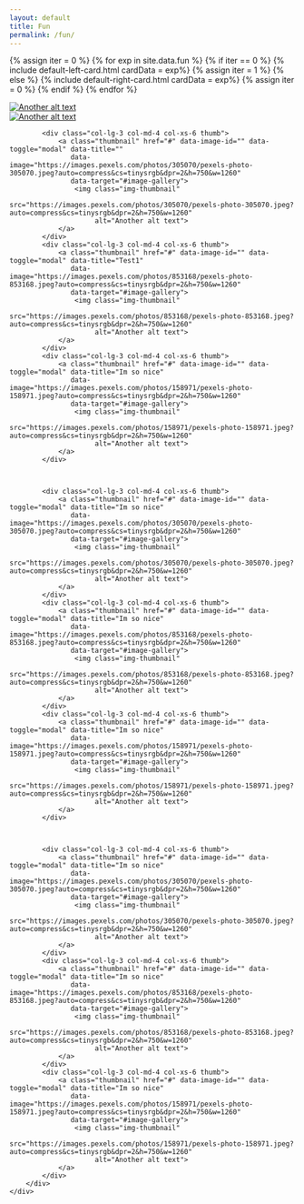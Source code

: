 ```yaml
---
layout: default
title: Fun
permalink: /fun/
---
```


{% assign iter = 0  %}
{% for exp in site.data.fun  %}
  {% if iter == 0 %}
    {% include default-left-card.html cardData = exp%}
    {% assign iter = 1  %}
  {% else %}
    {% include default-right-card.html cardData = exp%}
    {% assign iter = 0  %}
  {% endif %}
{% endfor %}

<div class="container">
	<div class="row">
		<div class="row">
            <div class="col-lg-3 col-md-4 col-xs-6 thumb">
                <a class="thumbnail" href="#" data-image-id="" data-toggle="modal" data-title=""
                   data-image="https://images.pexels.com/photos/853168/pexels-photo-853168.jpeg?auto=compress&cs=tinysrgb&dpr=2&h=750&w=1260"
                   data-target="#image-gallery">
                    <img class="img-thumbnail"
                         src="https://images.pexels.com/photos/853168/pexels-photo-853168.jpeg?auto=compress&cs=tinysrgb&dpr=2&h=750&w=1260"
                         alt="Another alt text">
                </a>
            </div>
            <div class="col-lg-3 col-md-4 col-xs-6 thumb">
                <a class="thumbnail" href="#" data-image-id="" data-toggle="modal" data-title=""
                   data-image="https://images.pexels.com/photos/158971/pexels-photo-158971.jpeg?auto=compress&cs=tinysrgb&dpr=2&h=750&w=1260"
                   data-target="#image-gallery">
                    <img class="img-thumbnail"
                         src="https://images.pexels.com/photos/158971/pexels-photo-158971.jpeg?auto=compress&cs=tinysrgb&dpr=2&h=750&w=1260"
                         alt="Another alt text">
                </a>
            </div>

            <div class="col-lg-3 col-md-4 col-xs-6 thumb">
                <a class="thumbnail" href="#" data-image-id="" data-toggle="modal" data-title=""
                   data-image="https://images.pexels.com/photos/305070/pexels-photo-305070.jpeg?auto=compress&cs=tinysrgb&dpr=2&h=750&w=1260"
                   data-target="#image-gallery">
                    <img class="img-thumbnail"
                         src="https://images.pexels.com/photos/305070/pexels-photo-305070.jpeg?auto=compress&cs=tinysrgb&dpr=2&h=750&w=1260"
                         alt="Another alt text">
                </a>
            </div>
            <div class="col-lg-3 col-md-4 col-xs-6 thumb">
                <a class="thumbnail" href="#" data-image-id="" data-toggle="modal" data-title="Test1"
                   data-image="https://images.pexels.com/photos/853168/pexels-photo-853168.jpeg?auto=compress&cs=tinysrgb&dpr=2&h=750&w=1260"
                   data-target="#image-gallery">
                    <img class="img-thumbnail"
                         src="https://images.pexels.com/photos/853168/pexels-photo-853168.jpeg?auto=compress&cs=tinysrgb&dpr=2&h=750&w=1260"
                         alt="Another alt text">
                </a>
            </div>
            <div class="col-lg-3 col-md-4 col-xs-6 thumb">
                <a class="thumbnail" href="#" data-image-id="" data-toggle="modal" data-title="Im so nice"
                   data-image="https://images.pexels.com/photos/158971/pexels-photo-158971.jpeg?auto=compress&cs=tinysrgb&dpr=2&h=750&w=1260"
                   data-target="#image-gallery">
                    <img class="img-thumbnail"
                         src="https://images.pexels.com/photos/158971/pexels-photo-158971.jpeg?auto=compress&cs=tinysrgb&dpr=2&h=750&w=1260"
                         alt="Another alt text">
                </a>
            </div>



            <div class="col-lg-3 col-md-4 col-xs-6 thumb">
                <a class="thumbnail" href="#" data-image-id="" data-toggle="modal" data-title="Im so nice"
                   data-image="https://images.pexels.com/photos/305070/pexels-photo-305070.jpeg?auto=compress&cs=tinysrgb&dpr=2&h=750&w=1260"
                   data-target="#image-gallery">
                    <img class="img-thumbnail"
                         src="https://images.pexels.com/photos/305070/pexels-photo-305070.jpeg?auto=compress&cs=tinysrgb&dpr=2&h=750&w=1260"
                         alt="Another alt text">
                </a>
            </div>
            <div class="col-lg-3 col-md-4 col-xs-6 thumb">
                <a class="thumbnail" href="#" data-image-id="" data-toggle="modal" data-title="Im so nice"
                   data-image="https://images.pexels.com/photos/853168/pexels-photo-853168.jpeg?auto=compress&cs=tinysrgb&dpr=2&h=750&w=1260"
                   data-target="#image-gallery">
                    <img class="img-thumbnail"
                         src="https://images.pexels.com/photos/853168/pexels-photo-853168.jpeg?auto=compress&cs=tinysrgb&dpr=2&h=750&w=1260"
                         alt="Another alt text">
                </a>
            </div>
            <div class="col-lg-3 col-md-4 col-xs-6 thumb">
                <a class="thumbnail" href="#" data-image-id="" data-toggle="modal" data-title="Im so nice"
                   data-image="https://images.pexels.com/photos/158971/pexels-photo-158971.jpeg?auto=compress&cs=tinysrgb&dpr=2&h=750&w=1260"
                   data-target="#image-gallery">
                    <img class="img-thumbnail"
                         src="https://images.pexels.com/photos/158971/pexels-photo-158971.jpeg?auto=compress&cs=tinysrgb&dpr=2&h=750&w=1260"
                         alt="Another alt text">
                </a>
            </div>



            <div class="col-lg-3 col-md-4 col-xs-6 thumb">
                <a class="thumbnail" href="#" data-image-id="" data-toggle="modal" data-title="Im so nice"
                   data-image="https://images.pexels.com/photos/305070/pexels-photo-305070.jpeg?auto=compress&cs=tinysrgb&dpr=2&h=750&w=1260"
                   data-target="#image-gallery">
                    <img class="img-thumbnail"
                         src="https://images.pexels.com/photos/305070/pexels-photo-305070.jpeg?auto=compress&cs=tinysrgb&dpr=2&h=750&w=1260"
                         alt="Another alt text">
                </a>
            </div>
            <div class="col-lg-3 col-md-4 col-xs-6 thumb">
                <a class="thumbnail" href="#" data-image-id="" data-toggle="modal" data-title="Im so nice"
                   data-image="https://images.pexels.com/photos/853168/pexels-photo-853168.jpeg?auto=compress&cs=tinysrgb&dpr=2&h=750&w=1260"
                   data-target="#image-gallery">
                    <img class="img-thumbnail"
                         src="https://images.pexels.com/photos/853168/pexels-photo-853168.jpeg?auto=compress&cs=tinysrgb&dpr=2&h=750&w=1260"
                         alt="Another alt text">
                </a>
            </div>
            <div class="col-lg-3 col-md-4 col-xs-6 thumb">
                <a class="thumbnail" href="#" data-image-id="" data-toggle="modal" data-title="Im so nice"
                   data-image="https://images.pexels.com/photos/158971/pexels-photo-158971.jpeg?auto=compress&cs=tinysrgb&dpr=2&h=750&w=1260"
                   data-target="#image-gallery">
                    <img class="img-thumbnail"
                         src="https://images.pexels.com/photos/158971/pexels-photo-158971.jpeg?auto=compress&cs=tinysrgb&dpr=2&h=750&w=1260"
                         alt="Another alt text">
                </a>
            </div>
        </div>
	</div>
</div>